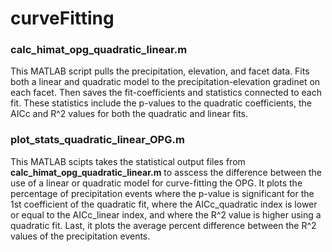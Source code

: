 # curveFitting
### calc_himat_opg_quadratic_linear.m
This MATLAB script pulls the precipitation, elevation, and facet data. Fits both a linear and quadratic model to the precipitation-elevation gradinet on each facet. Then saves the fit-coefficients and statistics connected to each fit. These statistics include the p-values to the quadratic coefficients, the AICc and R^2 values for both the quadratic and linear fits. 

### plot_stats_quadratic_linear_OPG.m
This MATLAB scipts takes the statistical output files from **calc_himat_opg_quadratic_linear.m** to asscess the difference between the use of a linear or quadratic model for curve-fitting the OPG. It plots the percentage of precipitation events where the p-value is significant for the 1st coefficient of the quadratic fit, where the AICc_quadratic index is lower or equal to the AICc_linear index, and where the R^2 value is higher using a quadratic fit. Last, it plots the average percent difference between the R^2 values of the precipitation events. 
